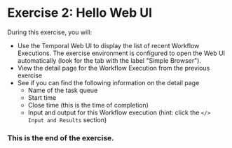# Exercise 2: Hello Web UI

During this exercise, you will:

- Use the Temporal Web UI to display the list of recent Workflow Executions. The exercise environment is configured to open the Web UI automatically (look for the tab with the label "Simple Browser").
- View the detail page for the Workflow Execution from the previous exercise
- See if you can find the following information on the detail page
  - Name of the task queue
  - Start time
  - Close time (this is the time of completion)
  - Input and output for this Workflow execution (hint: click the `</> Input and Results` section)

### This is the end of the exercise.
